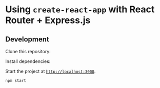 # Using `create-react-app` with React Router + Express.js

## Development

Clone this repository:

Install dependencies:


Start the project at [`http://localhost:3000`](http://localhost:3000).

```sh
npm start
```

